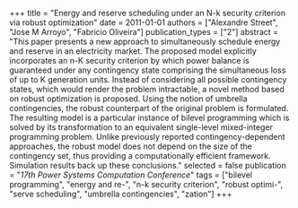 +++
title = "Energy and reserve scheduling under an N-k security criterion via robust optimization"
date = 2011-01-01
authors = ["Alexandre Street", "Jose M Arroyo", "Fabricio Oliveira"]
publication_types = ["2"]
abstract = "This paper presents a new approach to simultaneously schedule energy and reserve in an electricity market. The proposed model explicitly incorporates an n-K security criterion by which power balance is guaranteed under any contingency state comprising the simultaneous loss of up to K generation units. Instead of considering all possible contingency states, which would render the problem intractable, a novel method based on robust optimization is proposed. Using the notion of umbrella contingencies, the robust counterpart of the original problem is formulated. The resulting model is a particular instance of bilevel programming which is solved by its transformation to an equivalent single-level mixed-integer programming problem. Unlike previously reported contingency-dependent approaches, the robust model does not depend on the size of the contingency set, thus providing a computationally efficient framework. Simulation results back up these conclusions."
selected = false
publication = "*17th Power Systems Computation Conference*"
tags = ["bilevel programming", "energy and re-", "n-k security criterion", "robust optimi-", "serve scheduling", "umbrella contingencies", "zation"]
+++

